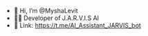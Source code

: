 - 👋 Hi, I’m @MyshaLevit
- 👨‍💻 Developer of J.A.R.V.I.S AI
- 🧷 Link: https://t.me/AI_Assistant_JARVIS_bot

